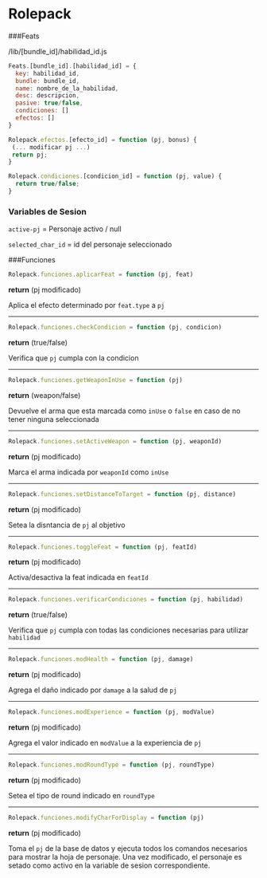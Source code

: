 # Rolepack



###Feats

/lib/[bundle_id]/habilidad_id.js
```javascript
Feats.[bundle_id].[habilidad_id] = {
  key: habilidad_id,
  bundle: bundle_id,
  name: nombre_de_la_habilidad,
  desc: descripcion,
  pasive: true/false,
  condiciones: []
  efectos: []
}

Rolepack.efectos.[efecto_id] = function (pj, bonus) {
 (... modificar pj ...)
 return pj;
}

Rolepack.condiciones.[condicion_id] = function (pj, value) {
  return true/false;
}
```
### Variables de Sesion
`active-pj` = Personaje activo / null

`selected_char_id` = id del personaje seleccionado

###Funciones
```javascript
Rolepack.funciones.aplicarFeat = function (pj, feat)
```
**return** (pj modificado)

Aplica el efecto determinado por `feat.type` a `pj`

---
```javascript
Rolepack.funciones.checkCondicion = function (pj, condicion)
```
**return** (true/false)

Verifica que `pj` cumpla con la condicion

---
```javascript
Rolepack.funciones.getWeaponInUse = function (pj)
```
**return** (weapon/false)

Devuelve el arma que esta marcada como `inUse` o `false` en caso de no tener ninguna seleccionada

---
```javascript
Rolepack.funciones.setActiveWeapon = function (pj, weaponId)
```
**return** (pj modificado)

Marca el arma indicada por `weaponId` como `inUse`

---
```javascript
Rolepack.funciones.setDistanceToTarget = function (pj, distance)
```
**return** (pj modificado)

Setea la disntancia de `pj` al objetivo

---
```javascript
Rolepack.funciones.toggleFeat = function (pj, featId)
```
**return** (pj modificado)

Activa/desactiva la feat indicada en `featId`

---
```javascript
Rolepack.funciones.verificarCondiciones = function (pj, habilidad)
```
**return** (true/false)

Verifica que `pj` cumpla con todas las condiciones necesarias para utilizar `habilidad`

---
```javascript
Rolepack.funciones.modHealth = function (pj, damage)
```
**return** (pj modificado)

Agrega el daño indicado por `damage` a la salud de `pj`

---
```javascript
Rolepack.funciones.modExperience = function (pj, modValue)
```
**return** (pj modificado)

Agrega el valor indicado en `modValue` a la experiencia de `pj`

---
```javascript
Rolepack.funciones.modRoundType = function (pj, roundType)
```
**return** (pj modificado)

Setea el tipo de round indicado en `roundType`

---
```javascript
Rolepack.funciones.modifyCharForDisplay = function (pj)
```
**return** (pj modificado)

Toma el `pj` de la base de datos y ejecuta todos los comandos necesarios para mostrar la hoja de personaje.
Una vez modificado, el personaje es setado como activo en la variable de sesion correspondiente.
